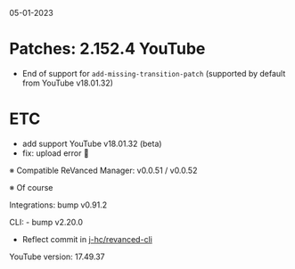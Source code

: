 05-01-2023

Patches: 2.152.4
 YouTube
==
- End of support for `add-missing-transition-patch` (supported by default from YouTube v18.01.32)

ETC
==
- add support YouTube v18.01.32 (beta)
- fix: upload error 🫠

※ Compatible ReVanced Manager: v0.0.51 / v0.0.52

※ Of course

Integrations:  bump v0.91.2

CLI:  - bump v2.20.0
- Reflect commit in [j-hc/revanced-cli](https://github.com/j-hc/revanced-cli)

YouTube version: 17.49.37
